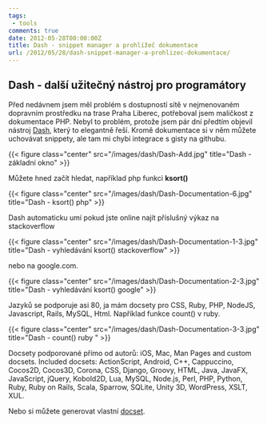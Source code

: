 ```yaml
---
tags: 
 - tools
comments: true
date: 2012-05-28T00:00:00Z
title: Dash - snippet manager a prohlížeč dokumentace
url: /2012/05/28/dash-snippet-manager-a-prohlizec-dokumentace/
---
```


## Dash - další užitečný nástroj pro programátory

Před nedávnem jsem měl problém s dostupností sítě v nejmenovaném dopravním prostředku na trase Praha Liberec, potřeboval jsem maličkost z dokumentace PHP. Nebyl to problém, protože jsem pár dní předtím objevil nástroj [Dash](http://kapeli.com/dash/), který to elegantně řeší. Kromě dokumentace si v něm můžete uchovávat snippety, ale tam mi chybí integrace s gisty na githubu.

<!--more-->

{{< figure class="center" src="/images/dash/Dash-Add.jpg" title="Dash - základní okno" >}}

Můžete hned začít hledat, například php funkci **ksort()**

{{< figure class="center" src="/images/dash/Dash-Documentation-6.jpg" title="Dash - ksort() php" >}}

Dash automaticku umí pokud jste online najít příslušný výkaz na stackoverflow

{{< figure class="center" src="/images/dash/Dash-Documentation-1-3.jpg" title="Dash - vyhledávání ksort() stackoverflow" >}}

nebo na google.com.

{{< figure class="center" src="/images/dash/Dash-Documentation-2-3.jpg" title="Dash - vyhledávání ksort() google" >}}

Jazyků se podporuje asi 80, ja mám docsety pro CSS, Ruby, PHP, NodeJS, Javascript, Rails, MySQL, Html. Například funkce count() v ruby.

{{< figure class="center" src="/images/dash/Dash-Documentation-3-3.jpg" title="Dash - count() ruby " >}}

Docsety podporované přímo od autorů: iOS, Mac, Man Pages and custom docsets. Included docsets: ActionScript, Android, C++, Cappuccino, Cocos2D, Cocos3D, Corona, CSS, Django, Groovy, HTML, Java, JavaFX, JavaScript, jQuery, Kobold2D, Lua, MySQL, Node.js, Perl, PHP, Python, Ruby, Ruby on Rails, Scala, Sparrow, SQLite, Unity 3D, WordPress, XSLT, XUL.

Nebo si můžete generovat vlastní [docset](http://kapeli.com/docsets/).




